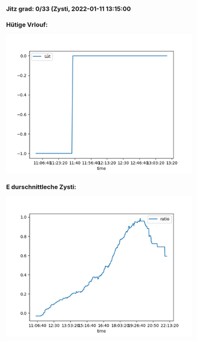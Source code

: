 ### Jitz grad: 0/33 (Zysti, 2022-01-11 13:15:00

### Hütige Vrlouf:
![Graph](Today.png)

### E durschnittleche Zysti:
![Graph](Zysti.png)